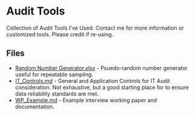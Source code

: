# Audit Tools
Collection of Audit Tools I've Used. Contact me for more information or customized tools. Please credit if re-using.

## Files ##
- [Random Number Generator.xlsx](https://github.com/mctorresz/audit_tools/blob/master/Random_Number_Generator.xlsx) - Psuedo-random number generator useful for repeatable sampling. 
- [IT_Controls.md](https://github.com/mctorresz/audit_tools/blob/master/IT_Controls.md) - General and Application Controls for IT Audit consideration. Not exhaustive, but a good starting place for to ensure data reliability standards are met.
- [WP_Example.md](https://github.com/mctorresz/audit_tools/blob/master/WP_Example.md) - Example interview working paper and documentation.

